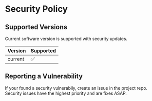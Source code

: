 # Security Policy

## Supported Versions

Current software version is supported with security updates.

| Version | Supported          |
| ------- | ------------------ |
| current | :white_check_mark: |

## Reporting a Vulnerability

If your found a security vulnerabily, create an issue in the project repo. Security issues have the highest priority and are fixes ASAP.
